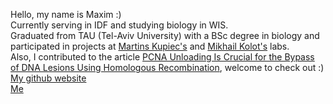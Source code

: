 Hello, my name is Maxim :) <br>
Currently serving in IDF and studying biology in WIS. <br>
Graduated from TAU (Tel-Aviv University) with a BSc degree in biology and participated in projects at [Martins Kupiec's](https://cris.tau.ac.il/en/persons/martin-kupiec) and [Mikhail Kolot's](https://cris.tau.ac.il/en/persons/mikhail-kolot) labs. <br>
Also, I contributed to the article [PCNA Unloading Is Crucial for the Bypass of DNA Lesions Using Homologous Recombination](https://www.mdpi.com/1422-0067/25/6/3359), welcome to check out :) <br>
[My github website](maximkuryachiy.github.io) <br>
[Me](/images/ya.jpg)
